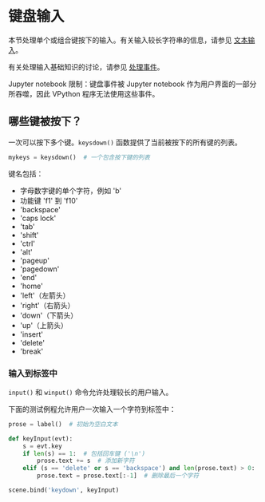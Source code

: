 # 键盘输入

本节处理单个或组合键按下的输入。有关输入较长字符串的信息，请参见 [文本输入](https://www.glowscript.org/docs/VPythonDocs/textinput.html)。

有关处理输入基础知识的讨论，请参见 [处理事件](https://www.glowscript.org/docs/VPythonDocs/userinput.html#event-handling)。

Jupyter notebook 限制：键盘事件被 Jupyter notebook 作为用户界面的一部分所吞噬，因此 VPython 程序无法使用这些事件。

## 哪些键被按下？

一次可以按下多个键。`keysdown()` 函数提供了当前被按下的所有键的列表。

```python
mykeys = keysdown()  # 一个包含按下键的列表
```

键名包括：

- 字母数字键的单个字符，例如 'b'
- 功能键 'f1' 到 'f10'
- 'backspace'
- 'caps lock'
- 'tab'
- 'shift'
- 'ctrl'
- 'alt'
- 'pageup'
- 'pagedown'
- 'end'
- 'home'
- 'left'（左箭头）
- 'right'（右箭头）
- 'down'（下箭头）
- 'up'（上箭头）
- 'insert'
- 'delete'
- 'break'

### 输入到标签中

`input()` 和 `winput()` 命令允许处理较长的用户输入。

下面的测试例程允许用户一次输入一个字符到标签中：

```python
prose = label()  # 初始为空白文本

def keyInput(evt):
    s = evt.key
    if len(s) == 1:  # 包括回车键 ('\n')
        prose.text += s  # 添加新字符
    elif (s == 'delete' or s == 'backspace') and len(prose.text) > 0:
        prose.text = prose.text[:-1]  # 删除最后一个字符

scene.bind('keydown', keyInput)
```

